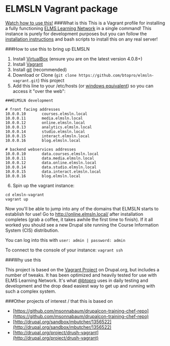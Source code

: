 ELMSLN Vagrant package
==============
[Watch how to use this!](https://www.youtube.com/watch?v=ZeuDKzs6sj0&list=PLJQupiji7J5fygec37Wd-gAbpMj8c5A_C)
###What is this
This is a Vagrant profile for installing a fully functioning [ELMS Learning Network](https://github.com/btopro/elmsln) in a single command!  This instance is purely for development purposes but you can follow the [installation instructions](https://github.com/btopro/elmsln/blob/master/INSTALL.txt) and bash scripts to install this on any real server!

###How to use this to bring up ELMSLN
1. Install [VirtualBox](https://www.virtualbox.org/wiki/Downloads) (ensure you are on the latest version 4.0.8+)
2. Install [Vagrant](http://www.vagrantup.com/downloads.html)
3. Install [git](http://git-scm.com/downloads) (recommended)
4. Download or Clone (`git clone https://github.com/btopro/elmsln-vagrant.git`) this project
5. Add this line to your /etc/hosts (or [windows equivalent](http://www.howtogeek.com/howto/27350/beginner-geek-how-to-edit-your-hosts-file/)) so you can access it "over the web":

```
###ELMSLN development

# front facing addresses
10.0.0.10       courses.elmsln.local
10.0.0.11       media.elmsln.local
10.0.0.12       online.elmsln.local
10.0.0.13       analytics.elmsln.local
10.0.0.14       studio.elmsln.local
10.0.0.15       interact.elmsln.local
10.0.0.16       blog.elmsln.local

# backend webservices addresses
10.0.0.10       data.courses.elmsln.local
10.0.0.11       data.media.elmsln.local
10.0.0.12       data.online.elmsln.local
10.0.0.14       data.studio.elmsln.local
10.0.0.15       data.interact.elmsln.local
10.0.0.16       blog.elmsln.local
```
6. Spin up the vagrant instance:
```
cd elmsln-vagrant
vagrant up
```

Now you'll be able to jump into any of the domains that ELMSLN starts to establish for use!  Go to http://online.elmsln.local/ after installation completes (grab a coffee, it takes awhile the first time to finish).  If it all worked you should see a new Drupal site running the Course Information System (CIS) distribution.

You can log into this with `user: admin | password: admin`

To connect to the console of your instance: `vagrant ssh`

###Why use this

This project is based on the [Vagrant Project](http://drupal.org/project/vagrant) on Drupal.org, but includes a number of tweaks.  It has been optimized and heavily tested for use with ELMS Learning Network.  It's what [@btopro](http://twitter.com/btopro) uses in daily testing and development and the drop dead easiest way to get up and running with such a complex system.

###Other projects of interest / that this is based on

*  [https://github.com/msonnabaum/drupalcon-training-chef-repo](https://github.com/msonnabaum/drupalcon-training-chef-repo)
*  [http://drupal.org/sandbox/mbutcher/1356522](http://drupal.org/sandbox/mbutcher/1356522)
*  [http://drupal.org/project/drush-vagrant](http://drupal.org/project/drush-vagrant)
